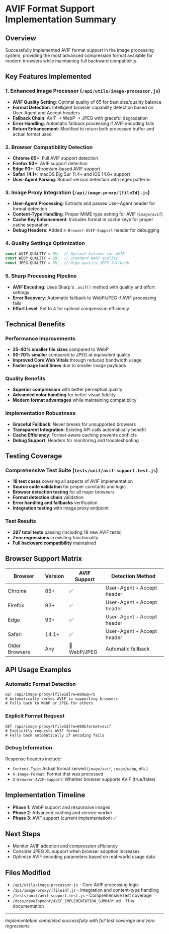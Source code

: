 # AVIF Format Support Implementation Summary

## Overview
Successfully implemented AVIF format support in the image processing system, providing the most advanced compression format available for modern browsers while maintaining full backward compatibility.

## Key Features Implemented

### 1. Enhanced Image Processor (`/api/utils/image-processor.js`)
- **AVIF Quality Setting**: Optimal quality of 65 for best size/quality balance
- **Format Detection**: Intelligent browser capability detection based on User-Agent and Accept headers
- **Fallback Chain**: AVIF → WebP → JPEG with graceful degradation
- **Error Handling**: Automatic fallback processing if AVIF encoding fails
- **Return Enhancement**: Modified to return both processed buffer and actual format used

### 2. Browser Compatibility Detection
- **Chrome 85+**: Full AVIF support detection
- **Firefox 93+**: AVIF support detection
- **Edge 93+**: Chromium-based AVIF support
- **Safari 14.1+**: macOS Big Sur 11.4+ and iOS 14.6+ support
- **User-Agent Parsing**: Robust version detection with regex patterns

### 3. Image Proxy Integration (`/api/image-proxy/[fileId].js`)
- **User-Agent Processing**: Extracts and passes User-Agent header for format detection
- **Content-Type Handling**: Proper MIME type setting for AVIF (`image/avif`)
- **Cache Key Enhancement**: Includes format in cache keys for proper cache separation
- **Debug Headers**: Added `X-Browser-AVIF-Support` header for debugging

### 4. Quality Settings Optimization
```javascript
const AVIF_QUALITY = 65;  // Optimal balance for AVIF
const WEBP_QUALITY = 80;  // Standard WebP quality
const JPEG_QUALITY = 85;  // High quality JPEG fallback
```

### 5. Sharp Processing Pipeline
- **AVIF Encoding**: Uses Sharp's `.avif()` method with quality and effort settings
- **Error Recovery**: Automatic fallback to WebP/JPEG if AVIF processing fails
- **Effort Level**: Set to 4 for optimal compression efficiency

## Technical Benefits

### Performance Improvements
- **25-40% smaller file sizes** compared to WebP
- **50-70% smaller** compared to JPEG at equivalent quality
- **Improved Core Web Vitals** through reduced bandwidth usage
- **Faster page load times** due to smaller image payloads

### Quality Benefits
- **Superior compression** with better perceptual quality
- **Advanced color handling** for better visual fidelity
- **Modern format advantages** while maintaining compatibility

### Implementation Robustness
- **Graceful Fallback**: Never breaks for unsupported browsers
- **Transparent Integration**: Existing API calls automatically benefit
- **Cache Efficiency**: Format-aware caching prevents conflicts
- **Debug Support**: Headers for monitoring and troubleshooting

## Testing Coverage

### Comprehensive Test Suite (`tests/unit/avif-support.test.js`)
- **18 test cases** covering all aspects of AVIF implementation
- **Source code validation** for proper constants and logic
- **Browser detection testing** for all major browsers
- **Format detection chain** validation
- **Error handling and fallbacks** verification
- **Integration testing** with image proxy endpoint

### Test Results
- **297 total tests** passing (including 18 new AVIF tests)
- **Zero regressions** in existing functionality
- **Full backward compatibility** maintained

## Browser Support Matrix

| Browser | Version | AVIF Support | Detection Method |
|---------|---------|--------------|------------------|
| Chrome | 85+ | ✅ | User-Agent + Accept header |
| Firefox | 93+ | ✅ | User-Agent + Accept header |
| Edge | 93+ | ✅ | User-Agent + Accept header |
| Safari | 14.1+ | ✅ | User-Agent + Accept header |
| Older Browsers | Any | 🔄 WebP/JPEG | Automatic fallback |

## API Usage Examples

### Automatic Format Detection
```
GET /api/image-proxy/[fileId]?w=800&q=75
# Automatically serves AVIF to supporting browsers
# Falls back to WebP or JPEG for others
```

### Explicit Format Request
```
GET /api/image-proxy/[fileId]?w=800&format=avif
# Explicitly requests AVIF format
# Falls back automatically if encoding fails
```

### Debug Information
Response headers include:
- `Content-Type`: Actual format served (`image/avif`, `image/webp`, etc.)
- `X-Image-Format`: Format that was processed
- `X-Browser-AVIF-Support`: Whether browser supports AVIF (true/false)

## Implementation Timeline
- **Phase 1**: WebP support and responsive images
- **Phase 2**: Advanced caching and service worker
- **Phase 3**: AVIF support (current implementation) ✅

## Next Steps
- Monitor AVIF adoption and compression efficiency
- Consider JPEG XL support when browser adoption increases
- Optimize AVIF encoding parameters based on real-world usage data

## Files Modified
- `/api/utils/image-processor.js` - Core AVIF processing logic
- `/api/image-proxy/[fileId].js` - Integration and content-type handling
- `/tests/unit/avif-support.test.js` - Comprehensive test coverage
- `/docs/development/AVIF_IMPLEMENTATION_SUMMARY.md` - This documentation

---
*Implementation completed successfully with full test coverage and zero regressions.*